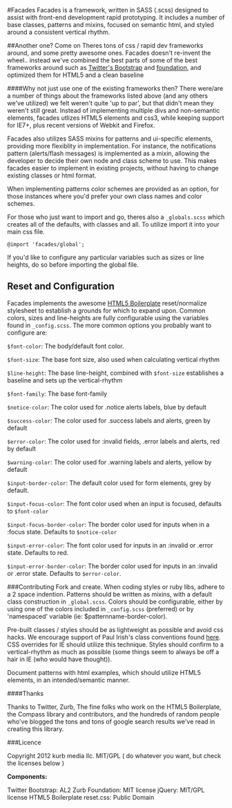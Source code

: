 #Facades
Facades is a framework, written in SASS (.scss) designed to assist with front-end development rapid prototyping. It includes a number of base classes, patterns and mixins, 
focused on semantic html, and styled around a consistent vertical rhythm.

##Another one? Come on
Theres tons of css / rapid dev frameworks around, and some pretty awesome ones. Facades doesn't re-invent the wheel.. instead we've combined the best parts of 
some of the best frameworks around such as [Twitter's Bootstrap](http://bootstrap.io) and [foundation](http://foundation.zurb.com), and optimized them 
for HTML5 and a clean baseline

####Why not just use one of the existing frameworks then?
There were/are a number of things about the frameworks listed above (and any others we've utilized) we felt weren't quite 'up to par', but that didn't mean 
they weren't still great.  Instead of implementing multiple divs and non-semantic elements, facades utlizes HTML5 elements and css3, while 
keeping support for IE7+, plus recent versions of Webkit and Firefox.

Facades also utilizes SASS mixins for patterns and ui-specific elements, providing more flexiblity in implementation. For instance, 
the notifications pattern (alerts/flash messages) is implemented as a mixin, allowing the developer to decide their own node and class 
scheme to use. This makes facades easier to implement in existing projects, without having to change existing classes or html format.

When implementing patterns color schemes are provided as an option, for those instances where you'd prefer your own class names and color schemes.

For those who just want to import and go, theres also a `_globals.scss` which creates all of the defaults, with classes and all. To utilize import it into your main css file.
	
	@import 'facades/global';
	
If you'd like to configure any particular variables such as sizes or line heights, do so before importing the global file.

## Reset and Configuration
Facades implements the awesome [HTML5 Boilerplate](https://github.com/h5bp/html5-boilerplate) reset/normalize stylesheet to establish a 
grounds for which to expand upon. Common colors, sizes and line-heights are fully configurable using the variables found in `_config.scss`. 
The more common options you probably want to configure are:

`$font-color`: The body/default font color.

`$font-size`: The base font size, also used when calculating vertical rhythm

`$line-height`: The base line-height, combined with `$font-size` establishes a baseline and sets up the vertical-rhythm

`$font-family`: The base font-family

`$notice-color`: The color used for .notice alerts labels, blue by default

`$success-color`: The color used for .success labels and alerts, green by default

`$error-color`: The color used for :invalid fields, .error labels and alerts, red by default

`$warning-color`: The color used for .warning labels and alerts, yellow by default

`$input-border-color`: The default color used for form elements, grey by default.

`$input-focus-color`: The font color used when an input is focused, defaults to `$font-color`

`$input-focus-border-color`: The border color used for inputs when in a :focus state. Defaults to `$notice-color`

`$input-error-color`: The font color used for inputs in an :invalid or .error state. Defaults to red.

`$input-error-border-color`: The border color used for inputs in an :invalid or .error state. Defaults to `$error-color`.

###Contributing
Fork and create. When coding styles or ruby libs, adhere to a 2 space indention. Patterns should be written as mixins, with a 
default class construction in `_global.scss`. Colors should be configurable, either by using one of the colors included in `_config.scss` 
(preferred) or by 'namespaced' variable (ie: $patternname-border-color). 

Pre-built classes / styles should be as lightweight as possible and avoid css hacks. We encourage support of Paul Irish's class conventions 
found [here](http://paulirish.com/2008/conditional-stylesheets-vs-css-hacks-answer-neither/). CSS overrides for IE should utilize this technique. 
Styles should confirm to a vertical-rhythm as much as possible (some things seem to always be off a hair in IE (who would have thought)).

Document patterns with html examples, which should utilize HTML5 elements, in an intended/semantic manner. 

####Thanks

Thanks to Twitter, Zurb, The fine folks who work on the HTML5 Boilerplate, the Compass library and contributors, and the hundreds of 
random people who've blogged the tons and tons of google search results we've read in creating this library.

###Licence

Copyright 2012 kurb media llc. 
MIT/GPL ( do whatever you want, but check the licenses below )

**Components:**

Twitter Bootstrap: AL2
Zurb Foundation: MIT license
jQuery: MIT/GPL license
HTML5 Boilerplate reset.css: Public Domain
